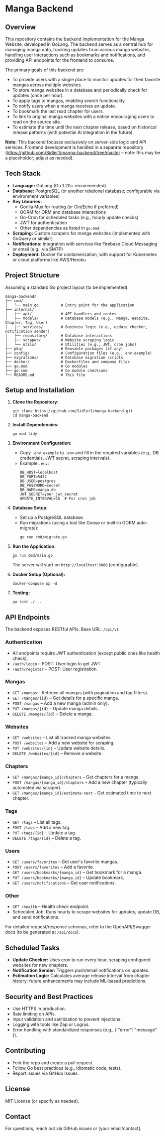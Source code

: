 # Manga Backend

## Overview

This repository contains the backend implementation for the Manga Website, developed in GoLang. The backend serves as a
central hub for managing manga data, tracking updates from various manga websites, handling user interactions such as
bookmarks and notifications, and providing API endpoints for the frontend to consume.

The primary goals of this backend are:

- To provide users with a single place to monitor updates for their favorite mangas across multiple websites.
- To store manga websites in a database and periodically check for updates (once per hour).
- To apply tags to mangas, enabling search functionality.
- To notify users when a manga receives an update.
- To bookmark the last read chapter for users.
- To link to original manga websites with a notice encouraging users to read on the source site.
- To estimate the time until the next chapter release, based on historical release patterns (with potential AI
  integration in the future).

**Note:** This backend focuses exclusively on server-side logic and API services. Frontend development is handled in a
separate repository (https://github.com/Sidler1/manga-backend/tree/master – note: this may be a placeholder; adjust as
needed).

## Tech Stack

- **Language:** GoLang (Go 1.20+ recommended)
- **Database:** PostgreSQL (or another relational database; configurable via environment variables)
- **Key Libraries:**
    - Gorilla Mux for routing (or Gin/Echo if preferred)
    - GORM for ORM and database interactions
    - Go-Cron for scheduled tasks (e.g., hourly update checks)
    - JWT for authentication
    - Other dependencies as listed in `go.mod`
- **Scraping:** Custom scrapers for manga websites (implemented with GoQuery or similar)
- **Notifications:** Integration with services like Firebase Cloud Messaging or email (e.g., via SMTP)
- **Deployment:** Docker for containerization, with support for Kubernetes or cloud platforms like AWS/Heroku

## Project Structure

Assuming a standard Go project layout (to be implemented):

```
manga-backend/
├── cmd/
│   └── main.go          # Entry point for the application
├── internal/
│   ├── api/             # API handlers and routes
│   ├── models/          # Database models (e.g., Manga, Website, Chapter, Tag, User)
│   ├── services/        # Business logic (e.g., update checker, notification sender)
│   ├── repository/      # Database interactions
│   ├── scraper/         # Website scraping logic
│   └── utils/           # Utilities (e.g., JWT, cron jobs)
├── pkg/                 # Reusable packages (if any)
├── config/              # Configuration files (e.g., env.example)
├── migrations/          # Database migration scripts
├── docker/              # Dockerfiles and compose files
├── go.mod               # Go modules
├── go.sum               # Go module checksums
└── README.md            # This file
```

## Setup and Installation

1. **Clone the Repository:**
   ```
   git clone https://github.com/Sidler1/manga-backend.git
   cd manga-backend
   ```

2. **Install Dependencies:**
   ```
   go mod tidy
   ```

3. **Environment Configuration:**
    - Copy `.env.example` to `.env` and fill in the required variables (e.g., DB credentials, JWT secret, scraping
      intervals).
    - Example `.env`:
      ```
      DB_HOST=localhost
      DB_PORT=5432
      DB_USER=postgres
      DB_PASSWORD=secret
      DB_NAME=manga_db
      JWT_SECRET=your_jwt_secret
      UPDATE_INTERVAL=1h  # For cron job
      ```

4. **Database Setup:**
    - Set up a PostgreSQL database.
    - Run migrations (using a tool like Goose or built-in GORM auto-migrate):
      ```
      go run cmd/migrate.go
      ```

5. **Run the Application:**
   ```
   go run cmd/main.go
   ```
   The server will start on `http://localhost:8080` (configurable).

6. **Docker Setup (Optional):**
   ```
   docker-compose up -d
   ```

7. **Testing:**
   ```
   go test ./...
   ```

## API Endpoints

The backend exposes RESTful APIs. Base URL: `/api/v1`

### Authentication

- All endpoints require JWT authentication (except public ones like health check).
- `/auth/login` – POST: User login to get JWT.
- `/auth/register` – POST: User registration.

### Mangas

- `GET /mangas` – Retrieve all mangas (with pagination and tag filters).
- `GET /mangas/{id}` – Get details for a specific manga.
- `POST /mangas` – Add a new manga (admin only).
- `PUT /mangas/{id}` – Update manga details.
- `DELETE /mangas/{id}` – Delete a manga.

### Websites

- `GET /websites` – List all tracked manga websites.
- `POST /websites` – Add a new website for scraping.
- `PUT /websites/{id}` – Update website details.
- `DELETE /websites/{id}` – Remove a website.

### Chapters

- `GET /mangas/{manga_id}/chapters` – Get chapters for a manga.
- `POST /mangas/{manga_id}/chapters` – Add a new chapter (typically automated via scraper).
- `GET /mangas/{manga_id}/estimate-next` – Get estimated time to next chapter.

### Tags

- `GET /tags` – List all tags.
- `POST /tags` – Add a new tag.
- `PUT /tags/{id}` – Update a tag.
- `DELETE /tags/{id}` – Delete a tag.

### Users

- `GET /users/favorites` – Get user's favorite mangas.
- `POST /users/favorites` – Add a favorite.
- `GET /users/bookmarks/{manga_id}` – Get bookmark for a manga.
- `PUT /users/bookmarks/{manga_id}` – Update bookmark.
- `GET /users/notifications` – Get user notifications.

### Other

- `GET /health` – Health check endpoint.
- Scheduled Job: Runs hourly to scrape websites for updates, update DB, and send notifications.

For detailed request/response schemas, refer to the OpenAPI/Swagger docs (to be generated at `/api/docs`).

## Scheduled Tasks

- **Update Checker:** Uses cron to run every hour, scraping configured websites for new chapters.
- **Notification Sender:** Triggers push/email notifications on updates.
- **Estimation Logic:** Calculates average release interval from chapter history; future enhancements may include
  ML-based predictions.

## Security and Best Practices

- Use HTTPS in production.
- Rate limiting on APIs.
- Input validation and sanitization to prevent injections.
- Logging with tools like Zap or Logrus.
- Error handling with standardized responses (e.g., { "error": "message" }).

## Contributing

- Fork the repo and create a pull request.
- Follow Go best practices (e.g., idiomatic code, tests).
- Report issues via GitHub Issues.

## License

MIT License (or specify as needed).

## Contact

For questions, reach out via GitHub issues or [your email/contact].